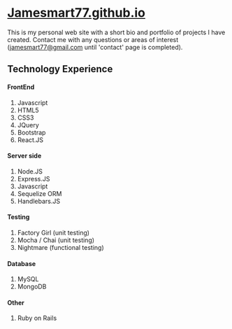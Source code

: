 # [Jamesmart77.github.io](https://jamesmart77.github.io/ "James Martineau")
This is my personal web site with a short bio and portfolio of projects I have created. Contact me with any questions or areas of interest (jamesmart77@gmail.com until 'contact' page is completed).

## Technology Experience
#### FrontEnd
1. Javascript
2. HTML5
3. CSS3
4. JQuery
5. Bootstrap
6. React.JS

#### Server side
1. Node.JS
2. Express.JS
3. Javascript
4. Sequelize ORM
5. Handlebars.JS

#### Testing
1. Factory Girl (unit testing)
2. Mocha / Chai (unit testing)
3. Nightmare (functional testing)

#### Database
1. MySQL
2. MongoDB

#### Other
1. Ruby on Rails
